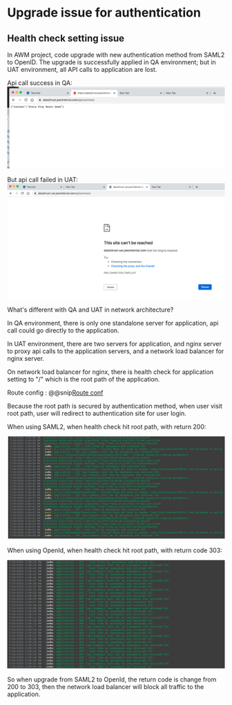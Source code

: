 # Upgrade issue for authentication

## Health check setting issue

In AWM project, code upgrade with new authentication method from SAML2 to OpenID.
The upgrade is successfully applied in QA environment; but in UAT environment, all API calls to application
are lost.

Api call success in QA:
![Api call success in QA](pic/apisuccess.png)

But api call failed in UAT:
![Api call failed in UAT](pic/apifailedonUAT.png)


What's different with QA and UAT in network architecture?

In QA environment, there is only one standalone server for application, api call could go directly to the application.

In UAT environment, there are two servers for application, and nginx server to proxy api calls to the application servers,
and a network load balancer for nginx server.

On network load balancer for nginx,  there is health check for application setting to "/" which is the root path of the
application.

Route config
: @@snip[Route conf](code/route.conf)

Because the root path is secured by authentication method, when user visit root path, user will redirect to 
authentication site for user login.

When using SAML2, when health check hit root path, with return 200:

![SAML2 return 200](pic/idamreturn200.png)

When using OpenId, when health check hit root path, with return code 303:

![OpenId return 303](pic/openidreturn303.png)

So when upgrade from SAML2 to OpenId, the return code is change from 200 to 303, then the network 
load balancer will block all traffic to the application.


